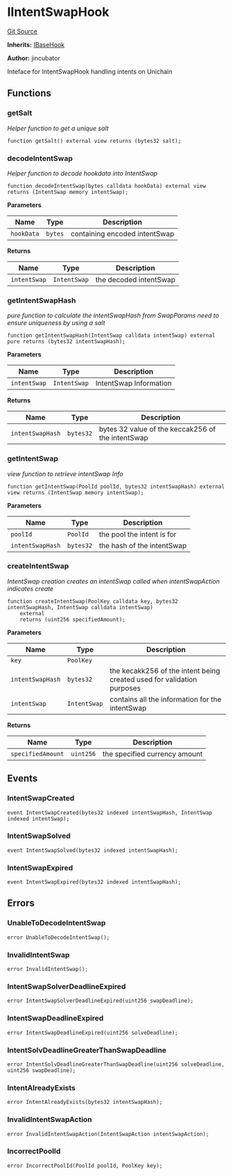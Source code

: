 # IIntentSwapHook
[Git Source](https://github.com/jincubator/protocol/blob/85f1f4b406fe93b3be0808f4f39f0d03e4391578/src/interfaces/IIntentSwapHook.sol)

**Inherits:**
[IBaseHook](/src/interfaces/IBaseHook.sol/interface.IBaseHook.md)

**Author:**
jincubator

Inteface for IntentSwapHook handling intents on Unichain


## Functions
### getSalt

*Helper function to get a unique salt*


```solidity
function getSalt() external view returns (bytes32 salt);
```

### decodeIntentSwap

*Helper function to decode hookdata into IntentSwap*


```solidity
function decodeIntentSwap(bytes calldata hookData) external view returns (IntentSwap memory intentSwap);
```
**Parameters**

|Name|Type|Description|
|----|----|-----------|
|`hookData`|`bytes`|containing encoded intentSwap|

**Returns**

|Name|Type|Description|
|----|----|-----------|
|`intentSwap`|`IntentSwap`|the decoded intentSwap|


### getIntentSwapHash

*pure function to calculate the intentSwapHash from SwapParams
need to ensure uniqueness by using a salt*


```solidity
function getIntentSwapHash(IntentSwap calldata intentSwap) external pure returns (bytes32 intentSwapHash);
```
**Parameters**

|Name|Type|Description|
|----|----|-----------|
|`intentSwap`|`IntentSwap`|IntentSwap Information|

**Returns**

|Name|Type|Description|
|----|----|-----------|
|`intentSwapHash`|`bytes32`|bytes 32 value of the keccak256 of the intentSwap|


### getIntentSwap

*view function to retrieve intentSwap Info*


```solidity
function getIntentSwap(PoolId poolId, bytes32 intentSwapHash) external view returns (IntentSwap memory intentSwap);
```
**Parameters**

|Name|Type|Description|
|----|----|-----------|
|`poolId`|`PoolId`|the pool the intent is for|
|`intentSwapHash`|`bytes32`|the hash of the intentSwap|


### createIntentSwap

*IntentSwap creation creates an intentSwap called when intentSwapAction indicates create*


```solidity
function createIntentSwap(PoolKey calldata key, bytes32 intentSwapHash, IntentSwap calldata intentSwap)
    external
    returns (uint256 specifiedAmount);
```
**Parameters**

|Name|Type|Description|
|----|----|-----------|
|`key`|`PoolKey`||
|`intentSwapHash`|`bytes32`|the kecakk256 of the intent being created used for validation purposes|
|`intentSwap`|`IntentSwap`|contains all the information for the intentSwap|

**Returns**

|Name|Type|Description|
|----|----|-----------|
|`specifiedAmount`|`uint256`|the specified currency amount|


## Events
### IntentSwapCreated

```solidity
event IntentSwapCreated(bytes32 indexed intentSwapHash, IntentSwap indexed intentSwap);
```

### IntentSwapSolved

```solidity
event IntentSwapSolved(bytes32 indexed intentSwapHash);
```

### IntentSwapExpired

```solidity
event IntentSwapExpired(bytes32 indexed intentSwapHash);
```

## Errors
### UnableToDecodeIntentSwap

```solidity
error UnableToDecodeIntentSwap();
```

### InvalidIntentSwap

```solidity
error InvalidIntentSwap();
```

### IntentSwapSolverDeadlineExpired

```solidity
error IntentSwapSolverDeadlineExpired(uint256 swapDeadline);
```

### IntentSwapDeadlineExpired

```solidity
error IntentSwapDeadlineExpired(uint256 solveDeadline);
```

### IntentSolvDeadlineGreaterThanSwapDeadline

```solidity
error IntentSolvDeadlineGreaterThanSwapDeadline(uint256 solveDeadline, uint256 swapDeadline);
```

### IntentAlreadyExists

```solidity
error IntentAlreadyExists(bytes32 intentSwapHash);
```

### InvalidIntentSwapAction

```solidity
error InvalidIntentSwapAction(IntentSwapAction intentSwapAction);
```

### IncorrectPoolId

```solidity
error IncorrectPoolId(PoolId poolId, PoolKey key);
```

